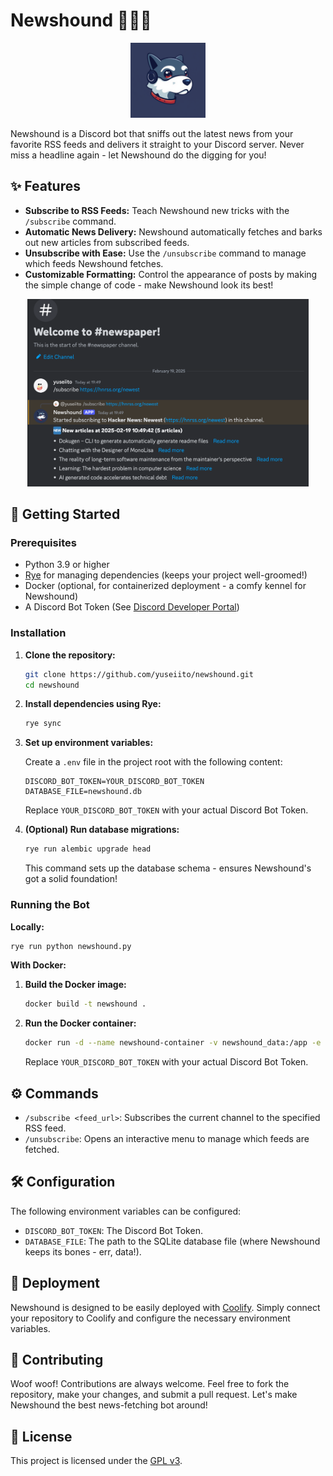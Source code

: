 # Newshound 🐕‍🦺📰

<p align="center">
 <img src="newshound.png" alt="newshound logo" width="120px" height="120px"/>
</p>

Newshound is a Discord bot that sniffs out the latest news from your favorite RSS feeds and delivers it straight to your Discord server. Never miss a headline again - let Newshound do the digging for you!

## ✨ Features

-   **Subscribe to RSS Feeds:** Teach Newshound new tricks with the `/subscribe` command.
-   **Automatic News Delivery:** Newshound automatically fetches and barks out new articles from subscribed feeds.
-   **Unsubscribe with Ease:** Use the `/unsubscribe` command to manage which feeds Newshound fetches.
-   **Customizable Formatting:** Control the appearance of posts by making the simple change of code - make Newshound look its best!

<p align="center">
 <img src="screenshot.png" alt="screenshot" height="300px"/>
</p>

## 🚀 Getting Started

### Prerequisites

-   Python 3.9 or higher
-   [Rye](https://rye-up.com/) for managing dependencies (keeps your project well-groomed!)
-   Docker (optional, for containerized deployment - a comfy kennel for Newshound)
-   A Discord Bot Token (See [Discord Developer Portal](https://discord.com/developers/applications))

### Installation

1.  **Clone the repository:**

    ```bash
    git clone https://github.com/yuseiito/newshound.git
    cd newshound
    ```

2.  **Install dependencies using Rye:**

    ```bash
    rye sync
    ```

3.  **Set up environment variables:**

    Create a `.env` file in the project root with the following content:

    ```
    DISCORD_BOT_TOKEN=YOUR_DISCORD_BOT_TOKEN
    DATABASE_FILE=newshound.db
    ```

    Replace `YOUR_DISCORD_BOT_TOKEN` with your actual Discord Bot Token.

4.  **(Optional) Run database migrations:**

    ```bash
    rye run alembic upgrade head
    ```

    This command sets up the database schema - ensures Newshound's got a solid foundation!

### Running the Bot

**Locally:**

```bash
rye run python newshound.py
```

**With Docker:**

1.  **Build the Docker image:**

    ```bash
    docker build -t newshound .
    ```

2.  **Run the Docker container:**

    ```bash
    docker run -d --name newshound-container -v newshound_data:/app -e DISCORD_BOT_TOKEN=YOUR_DISCORD_BOT_TOKEN -e DATABASE_FILE=/app/newshound.db newshound
    ```

    Replace `YOUR_DISCORD_BOT_TOKEN` with your actual Discord Bot Token.

## ⚙️ Commands

-   `/subscribe <feed_url>`: Subscribes the current channel to the specified RSS feed.
-   `/unsubscribe`: Opens an interactive menu to manage which feeds are fetched.

## 🛠️ Configuration

The following environment variables can be configured:

-   `DISCORD_BOT_TOKEN`: The Discord Bot Token.
-   `DATABASE_FILE`: The path to the SQLite database file (where Newshound keeps its bones - err, data!).

## 🐳 Deployment

Newshound is designed to be easily deployed with [Coolify](https://coolify.io/). Simply connect your repository to Coolify and configure the necessary environment variables.

## 🤝 Contributing

Woof woof! Contributions are always welcome. Feel free to fork the repository, make your changes, and submit a pull request. Let's make Newshound the best news-fetching bot around!

## 📝 License

This project is licensed under the [GPL v3](LICENSE).
